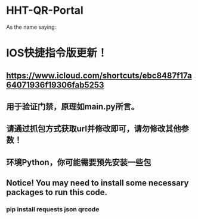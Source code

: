 # HHT-QR-Portal
As the name saying:
# IOS快捷指令版更新！
## https://www.icloud.com/shortcuts/ebc8487f17a64071936f19306fab5253

## 用于验证门禁，原理如main.py所言。

## 请通过抓包方式获取url并修改即可，请勿修改其他参数！

## 环境Python，你可能需要预先安装一些包

## Notice! You may need to install some necessary packages to run this code.

### pip install requests json qrcode

#
